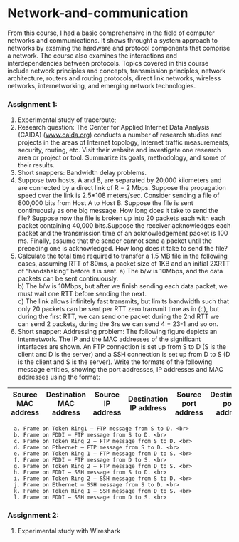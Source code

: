 # Network-and-communication
From this course, I had a basic comprehensive in the field of computer networks and communications. 
It shows throught a system approach to networks by examing the hardware and protocol components that comprise a network.
The course also examines the interactions and interdependencies between protocols. 
Topics covered in this course include network principles and concepts, transmission principles, network architecture, 
routers and routing protocols, direct link networks, wireless networks, internetworking, and emerging network technologies.

### Assignment 1: 
1. Experimental study of traceroute;
2. Research question: The Center for Applied Internet Data Analysis (CAIDA) (www.caida.org) conducts a number of research studies and projects in the areas of Internet topology, Internet traffic measurements, security, routing, etc. Visit their website and investigate one research area or project or tool. Summarize its goals, methodology, and some of their results.
3. Short snappers: Bandwidth delay problems.
4. Suppose two hosts, A and B, are separated by 20,000 kilometers and are connected by a direct link of R = 2 Mbps. Suppose the propagation speed over the link is 2.5*108 meters/sec. Consider sending a file of 800,000 bits from Host A to Host B. Suppose the file is sent continuously as one big message. How long does it take to send the file? Suppose now the file is broken up into 20 packets each with each packet containing 40,000 bits.Suppose the receiver acknowledges each packet and the transmission time of an acknowledgement packet is 100 ms. Finally, assume that the sender cannot send a packet until the preceding one is acknowledged. How long does it take to send the file?
5. Calculate the total time required to transfer a 1.5 MB file in the following cases, assuming RTT of 80ms, a packet size of 1KB and an initial 2XRTT of “handshaking” before it is sent.
a) The b/w is 10Mbps, and the data packets can be sent continuously.<br>
b) The b/w is 10Mbps, but after we finish sending each data packet, we must wait one RTT before sending the next. <br>
c) The link allows infinitely fast transmits, but limits bandwidth such that only 20 packets can be sent per RTT zero transmit time as in (c), but during the first RTT, we can send one packet during the 2nd RTT we can send 2 packets, during the 3rs we can send 4 = 23-1 and so on.<br>
6. Short snapper: Addressing problem: The following figure depicts an internetwork. The IP and the MAC addresses of the significant interfaces are shown. An FTP connection is set up from S to D (S is the client and D is the server) and a SSH connection is set up from D to S (D is the client and S is the server). Write the formats of the following message entities, showing the port addresses, IP addresses and MAC addresses using the format:

|Source MAC address|Destination MAC address|Source IP address|Destination IP address|Source port address|Destination port address|
| ------------- | ------------- | ------------- | ------------- | ------------- | ------------- |

      a. Frame on Token Ring1 – FTP message from S to D. <br>
      b. Frame on FDDI – FTP message from S to D. <br>
      c. Frame on Token Ring 2 – FTP message from S to D. <br>
      d. Frame on Ethernet – FTP message from S to D. <br>
      e. Frame on Token Ring 1 – FTP message from D to S. <br>
      f. Frame on FDDI – FTP message from D to S. <br>
      g. Frame on Token Ring 2 – FTP message from D to S. <br>
      h. Frame on FDDI – SSH message from S to D. <br>
      i. Frame on Token Ring 2 – SSH message from S to D. <br>
      j. Frame on Ethernet – SSH message from S to D. <br>
      k. Frame on Token Ring 1 – SSH message from D to S. <br>
      l. Frame on FDDI – SSH message from D to S. <br>

### Assignment 2: 
1. Experimental study with Wireshark

